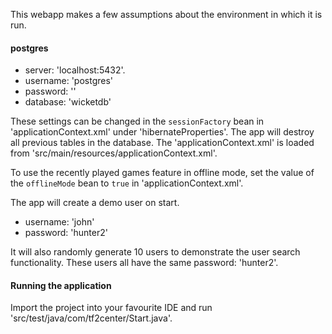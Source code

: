 This webapp makes a few assumptions about the environment in which it is run.

#### postgres
- server: 'localhost:5432'.
- username: 'postgres'
- password: ''
- database: 'wicketdb'

These settings can be changed in the `sessionFactory` bean in 'applicationContext.xml' under 'hibernateProperties'.
The app will destroy all previous tables in the database. The 'applicationContext.xml' is loaded from 'src/main/resources/applicationContext.xml'.

To use the recently played games feature in offline mode, set the value of
the `offlineMode` bean to `true` in 'applicationContext.xml'.

The app will create a demo user on start.
- username: 'john'
- password: 'hunter2'

It will also randomly generate 10 users to demonstrate the user search
functionality. These users all have the same password: 'hunter2'.

#### Running the application
Import the project into your favourite IDE and run
'src/test/java/com/tf2center/Start.java'.
